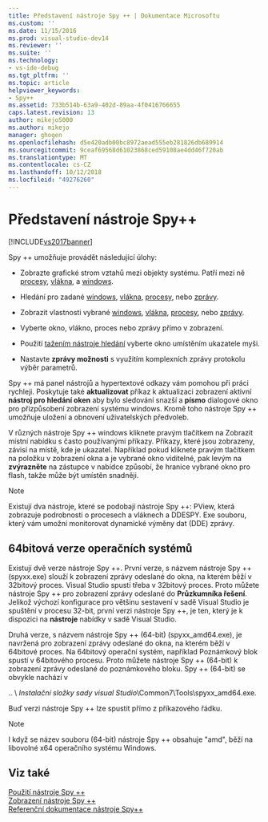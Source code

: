 ```yaml
---
title: Představení nástroje Spy ++ | Dokumentace Microsoftu
ms.custom: ''
ms.date: 11/15/2016
ms.prod: visual-studio-dev14
ms.reviewer: ''
ms.suite: ''
ms.technology:
- vs-ide-debug
ms.tgt_pltfrm: ''
ms.topic: article
helpviewer_keywords:
- Spy++
ms.assetid: 733b514b-63a9-402d-89aa-4f0416766655
caps.latest.revision: 13
author: mikejo5000
ms.author: mikejo
manager: ghogen
ms.openlocfilehash: d5e420adb00bc8972aead555eb281826db689914
ms.sourcegitcommit: 9ceaf69568d61023868ced59108ae4dd46f720ab
ms.translationtype: MT
ms.contentlocale: cs-CZ
ms.lasthandoff: 10/12/2018
ms.locfileid: "49276260"
---
```

# <a name="introducing-spy"></a>Představení nástroje Spy++
[!INCLUDE[vs2017banner](../includes/vs2017banner.md)]

Spy ++ umožňuje provádět následující úlohy:  
  
-   Zobrazte grafické strom vztahů mezi objekty systému. Patří mezi ně [procesy](../debugger/processes-view.md), [vlákna](../debugger/threads-view.md), a [windows](../debugger/windows-view.md).  
  
-   Hledání pro zadané [windows](../debugger/how-to-search-for-a-window-in-windows-view.md), [vlákna](../debugger/how-to-search-for-a-thread-in-threads-view.md), [procesy](../debugger/how-to-search-for-a-process-in-processes-view.md), nebo [zprávy](../debugger/how-to-search-for-a-message-in-messages-view.md).  
  
-   Zobrazit vlastnosti vybrané [windows](../debugger/how-to-display-window-properties.md), [vlákna](../debugger/how-to-display-thread-properties.md), [procesy](../debugger/how-to-display-process-properties.md), nebo [zprávy](../debugger/how-to-display-message-properties.md).  
  
-   Vyberte okno, vlákno, proces nebo zprávy přímo v zobrazení.  
  
-   Použití [tažením nástroje hledání](../debugger/how-to-use-the-finder-tool.md) vyberte okno umístěním ukazatele myši.  
  
-   Nastavte **zprávy možnosti** s využitím komplexních zprávy protokolu výběr parametrů.  
  
 Spy ++ má panel nástrojů a hypertextové odkazy vám pomohou při práci rychleji. Poskytuje také **aktualizovat** příkaz k aktualizaci zobrazení aktivní **nástroj pro hledání oken** aby bylo sledování snazší a **písmo** dialogové okno pro přizpůsobení zobrazení systému windows. Kromě toho nástroje Spy ++ umožňuje uložení a obnovení uživatelských předvoleb.  
  
 V různých nástroje Spy ++ windows kliknete pravým tlačítkem na Zobrazit místní nabídku s často používanými příkazy. Příkazy, které jsou zobrazeny, závisí na místě, kde je ukazatel. Například pokud kliknete pravým tlačítkem na položku v zobrazení okna a je vybrané okno viditelné, pak levým na **zvýrazněte** na zástupce v nabídce způsobí, že hranice vybrané okno pro flash, takže může být umístěn snadněji.  
  
> [!NOTE]
>  Existují dva nástroje, které se podobají nástroje Spy ++: PView, která zobrazuje podrobnosti o procesech a vláknech a DDESPY. Exe souboru, který vám umožní monitorovat dynamické výměny dat (DDE) zprávy.  
  
## <a name="64-bit-operating-systems"></a>64bitová verze operačních systémů  
 Existují dvě verze nástroje Spy ++. První verze, s názvem nástroje Spy ++ (spyxx.exe) slouží k zobrazení zprávy odeslané do okna, na kterém běží v 32bitový proces. Visual Studio spustí třeba v 32bitový proces. Proto můžete nástroje Spy ++ pro zobrazení zprávy odeslané do **Průzkumníka řešení**. Jelikož výchozí konfigurace pro většinu sestavení v sadě Visual Studio je spuštění v procesu 32-bit, první verzi nástroje Spy ++, je ten, který je k dispozici na **nástroje** nabídky v sadě Visual Studio.  
  
 Druhá verze, s názvem nástroje Spy ++ (64-bit) (spyxx_amd64.exe), je navržená pro zobrazení zprávy odeslané do okna, na kterém běží v 64bitové proces. Na 64bitový operační systém, například Poznámkový blok spustí v 64bitového procesu. Proto můžete nástroje Spy ++ (64-bit) k zobrazení zprávy odeslané do poznámkového bloku. Spy ++ (64-bit) se obvykle nachází v  
  
 .. \\ *Instalační složky sady visual Studio*\Common7\Tools\spyxx_amd64.exe.  
  
 Buď verzi nástroje Spy ++ lze spustit přímo z příkazového řádku.  
  
> [!NOTE]
>  I když se název souboru (64-bit) nástroje Spy ++ obsahuje "amd", běží na libovolné x64 operačního systému Windows.  
  
## <a name="see-also"></a>Viz také  
 [Použití nástroje Spy ++](../debugger/using-spy-increment.md)   
 [Zobrazení nástroje Spy ++](../debugger/spy-increment-views.md)   
 [Referenční dokumentace nástroje Spy++](../debugger/spy-increment-reference.md)




